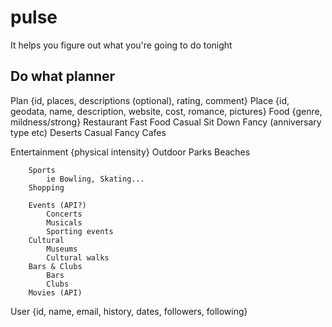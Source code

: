 pulse
=====

It helps you figure out what you&#39;re going to do tonight

Do what planner
---------------

Plan {id, places, descriptions (optional), rating, comment}
Place {id, geodata, name, description, website, cost, romance, pictures}
  Food {genre, mildness/strong}
		Restaurant
			Fast Food
			Casual Sit Down
			Fancy (anniversary type etc)
		Deserts
			Casual
			Fancy
		Cafes
			
  Entertainment {physical intensity}
		Outdoor
			Parks
			Beaches
		
		Sports
			ie Bowling, Skating...
		Shopping
		
		Events (API?)
			Concerts
			Musicals
			Sporting events
		Cultural
			Museums
			Cultural walks		
		Bars & Clubs
			Bars
			Clubs
		Movies (API)			
  User {id, name, email, history, dates, followers, following}

